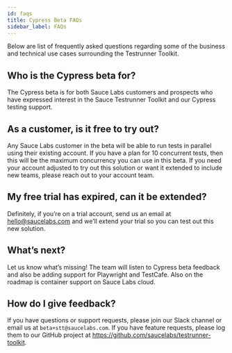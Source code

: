 ```yaml
---
id: faqs
title: Cypress Beta FAQs
sidebar_label: FAQs
---
```

<!--# Testrunner Toolkit FAQs-->

Below are list of frequently asked questions regarding some of the business and technical use cases surrounding the Testrunner Toolkit.

## Who is the Cypress beta for? 
The Cypress beta is for both Sauce Labs customers and prospects who have expressed interest in the Sauce Testrunner Toolkit and our Cypress testing support. 

## As a customer, is it free to try out? 
Any Sauce Labs customer in the beta will be able to run tests in parallel using their existing account. If you have a plan for 10 concurrent tests, then this will be the maximum concurrency you can use in this beta. If you need your account adjusted to try out this solution or want it extended to include new teams, please reach out to your account team.

## My free trial has expired, can it be extended? 
Definitely, if you’re on a trial account, send us an email at hello@saucelabs.com and we’ll extend your trial so you can test out this new solution. 

## What’s next?
Let us know what’s missing! The team will listen to Cypress beta feedback and also be adding support for Playwright and TestCafe. Also on the roadmap is container support on Sauce Labs cloud. 

## How do I give feedback?
If you have questions or support requests, please join our Slack channel or email us at `beta+stt@saucelabs.com`. If you have feature requests, please log them to our GitHub project at https://github.com/saucelabs/testrunner-toolkit. 
